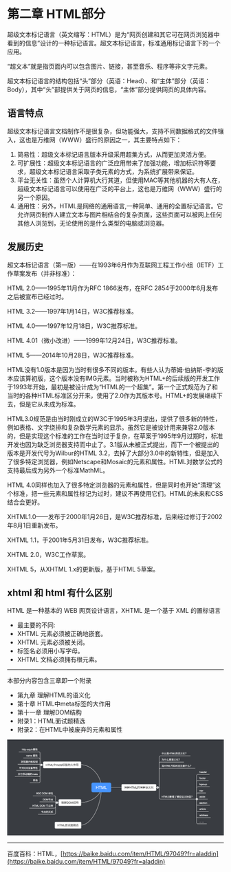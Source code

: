 # 第二章 HTML部分

超级文本标记语言（英文缩写：HTML）是为“网页创建和其它可在网页浏览器中看到的信息”设计的一种标记语言。超文本标记语言，标准通用标记语言下的一个应用。

“超文本”就是指页面内可以包含图片、链接，甚至音乐、程序等非文字元素。

超文本标记语言的结构包括“头”部分（英语：Head）、和“主体”部分（英语：Body），其中“头”部提供关于网页的信息，“主体”部分提供网页的具体内容。

## **语言特点**

超级文本标记语言文档制作不是很复杂，但功能强大，支持不同数据格式的文件镶入，这也是万维网（WWW）盛行的原因之一，其主要特点如下：

1. 简易性：超级文本标记语言版本升级采用超集方式，从而更加灵活方便。
2. 可扩展性：超级文本标记语言的广泛应用带来了加强功能，增加标识符等要求，超级文本标记语言采取子类元素的方式，为系统扩展带来保证。
3. 平台无关性：虽然个人计算机大行其道，但使用MAC等其他机器的大有人在，超级文本标记语言可以使用在广泛的平台上，这也是万维网（WWW）盛行的另一个原因。
4. 通用性：另外，HTML是网络的通用语言,一种简单、通用的全置标记语言。它允许网页制作人建立文本与图片相结合的复杂页面，这些页面可以被网上任何其他人浏览到，无论使用的是什么类型的电脑或浏览器。

## 发展历史

超文本标记语言（第一版）——在1993年6月作为互联网工程工作小组（IETF）工作草案发布（并非标准）：

HTML 2.0——1995年11月作为RFC 1866发布，在RFC 2854于2000年6月发布之后被宣布已经过时。

HTML 3.2——1997年1月14日，W3C推荐标准。

HTML 4.0——1997年12月18日，W3C推荐标准。

HTML 4.01（微小改进）——1999年12月24日，W3C推荐标准。

HTML 5——2014年10月28日，W3C推荐标准。

HTML没有1.0版本是因为当时有很多不同的版本。有些人认为蒂姆·伯纳斯-李的版本应该算初版，这个版本没有IMG元素。当时被称为HTML+的后续版的开发工作于1993年开始，最初是被设计成为“HTML的一个超集”。第一个正式规范为了和当时的各种HTML标准区分开来，使用了2.0作为其版本号。HTML+的发展继续下去，但是它从未成为标准。

HTML3.0规范是由当时刚成立的W3C于1995年3月提出，提供了很多新的特性，例如表格、文字绕排和复杂数学元素的显示。虽然它是被设计用来兼容2.0版本的，但是实现这个标准的工作在当时过于复杂，在草案于1995年9月过期时，标准开发也因为缺乏浏览器支持而中止了。3.1版从未被正式提出，而下一个被提出的版本是开发代号为Wilbur的HTML 3.2，去掉了大部分3.0中的新特性，但是加入了很多特定浏览器，例如Netscape和Mosaic的元素和属性。HTML对数学公式的支持最后成为另外一个标准MathML。

HTML 4.0同样也加入了很多特定浏览器的元素和属性，但是同时也开始“清理”这个标准，把一些元素和属性标记为过时，建议不再使用它们。HTML的未来和CSS结合会更好。

XHTML1.0——发布于2000年1月26日，是W3C推荐标准，后来经过修订于2002年8月1日重新发布。

XHTML 1.1，于2001年5月31日发布，W3C推荐标准。

XHTML 2.0，W3C工作草案。

XHTML 5，从XHTML 1.x的更新版，基于HTML 5草案。

## xhtml 和 html 有什么区别

HTML 是一种基本的 WEB 网页设计语言，XHTML 是一个基于 XML 的置标语言

* 最主要的不同:
* XHTML 元素必须被正确地嵌套。
* XHTML 元素必须被关闭。
* 标签名必须用小写字母。
* XHTML 文档必须拥有根元素。

---

本部分内容包含三章即一个附录

* 第九章 理解HTML的语义化
* 第十章 HTML中meta标签的大作用
* 第十一章 理解DOM结构
* 附录1：HTML面试题精选
* 附录2：在HTML中被废弃的元素和属性

![](/assets/HTML.png)

---

百度百科：HTML，[https://baike.baidu.com/item/HTML/97049?fr=aladdin](https://baike.baidu.com/item/HTML/97049?fr=aladdin)

